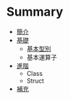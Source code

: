 # Summary

* [簡介](README.md)
* [基礎](Basic/README.md)
   * [基本型別](BasicTypes.md)
   * 基本運算子
* [進階](Advanced/README.md)
   * Class
   * Struct
* [補充](Supplements.md)

